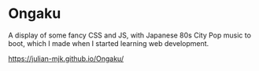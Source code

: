 # Ongaku
A display of some fancy CSS and JS, with Japanese 80s City Pop music to boot, which I made when I started learning web development.

https://julian-mjk.github.io/Ongaku/
